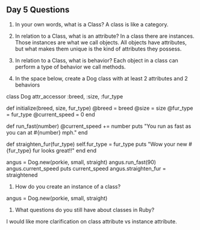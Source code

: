 ## Day 5 Questions

1. In your own words, what is a Class? A class is like a category.

1. In relation to a Class, what is an attribute? In a class there are instances. Those instances are what we call objects. All objects have attributes, but what makes them unique is the kind of attributes they possess.

1. In relation to a Class, what is behavior? Each object in a class can perform a type of behavior we call methods.

1. In the space below, create a Dog class with at least 2 attributes and 2 behaviors

class Dog
  attr_accessor :breed, :size, :fur_type

  def initialize(breed, size, fur_type)
    @breed = breed
    @size = size
    @fur_type = fur_type
    @current_speed = 0
  end

  def run_fast(number)
    @current_speed += number
    puts "You run as fast as you can at #{number} mph."
  end

  def straighten_fur(fur_type)
    self.fur_type = fur_type
    puts "Wow your new #{fur_type} fur looks great!!"
  end
end

angus = Dog.new(porkie, small, straight)
angus.run_fast(90)
angus.current_speed
puts current_speed
angus.straighten_fur = straightened



1. How do you create an instance of a class?

angus = Dog.new(porkie, small, straight)

1. What questions do you still have about classes in Ruby?

I would like more clarification on class attribute vs instance attribute.
